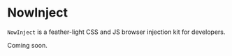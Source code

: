 NowInject
=========

`NowInject` is a feather-light CSS and JS browser injection kit for developers.

Coming soon.

